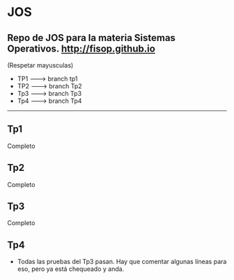 # JOS
Repo de JOS para la materia Sistemas Operativos.
http://fisop.github.io
--------
(Respetar mayusculas)

- TP1 ---> branch tp1
- TP2 ---> branch Tp2 
- Tp3 ---> branch Tp3
- Tp4 ---> branch Tp4

--------
## Tp1

Completo

## Tp2

Completo

## Tp3

Completo

## Tp4

- Todas las pruebas del Tp3 pasan. Hay que comentar algunas líneas para eso, pero ya está chequeado y anda.
